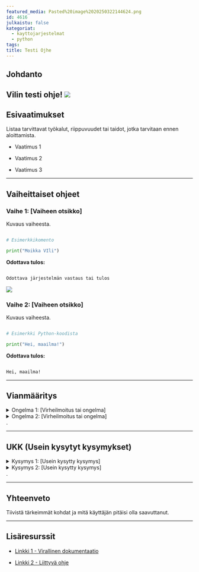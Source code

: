 ```yaml
---
featured_media: Pasted%20image%2020250322144624.png
id: 4616
julkaistu: false
kategoriat:
  - kayttojarjestelmat
  - python
tags: 
title: Testi Ojhe
---
```


## Johdanto

Vilin testi ohje!
![](Pasted%20image%2020250322145817.png)
---

  
## Esivaatimukset

Listaa tarvittavat työkalut, riippuvuudet tai taidot, jotka tarvitaan ennen aloittamista.

  

- Vaatimus 1

- Vaatimus 2

- Vaatimus 3

  

---

  
## Vaiheittaiset ohjeet

  

### **Vaihe 1: [Vaiheen otsikko]**

Kuvaus vaiheesta.

  

```python

# Esimerkkikomento

print("Moikka VIli")

```

  

**Odottava tulos:**

```bash

Odottava järjestelmän vastaus tai tulos

```
![](Pasted%20image%2020250322144532.png)
  

### **Vaihe 2: [Vaiheen otsikko]**

Kuvaus vaiheesta.

  

```python

# Esimerkki Python-koodista

print("Hei, maailma!")

```

  

**Odottava tulos:**

```bash

Hei, maailma!

```

  

---

  

## Vianmääritys

<details>
  <summary>Ongelma 1: [Virheilmoitus tai ongelma]</summary>
 Syy Selitys, miksi tämä tapahtuu.
 
 Ratkaisu: Vaiheet ongelman korjaamiseksi.
</details>
<details>
  <summary>Ongelma 2: [Virheilmoitus tai ongelma]</summary>
 Syy Selitys, miksi tämä tapahtuu.
 
 Ratkaisu: Vaiheet ongelman korjaamiseksi.
 </details>.

  

---

  

## UKK (Usein kysytyt kysymykset)

<details> <summary>Kysymys 1: [Usein kysytty kysymys]</summary> Vastaus kysymykseen. </details> <details> <summary>Kysymys 2: [Usein kysytty kysymys]</summary> Vastaus kysymykseen. </details>.

  

---

  

## Yhteenveto

Tiivistä tärkeimmät kohdat ja mitä käyttäjän pitäisi olla saavuttanut.

  

---

  

## Lisäresurssit

- [Linkki 1 - Virallinen dokumentaatio](#)

- [Linkki 2 - Liittyvä ohje](#)